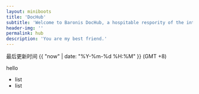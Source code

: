 ```yaml
---
layout: miniboots
title: 'DocHub'
subtitle: 'Welcome to Baronis DocHub, a hospitable respority of the interesting.'
header-img: ''
permalink: hub
description: 'You are my best friend.'
---
```


最后更新时间 {{ "now" | date: "%Y-%m-%d %H:%M" }} (GMT +8)

hello

+ list
+ list
